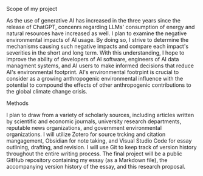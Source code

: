 Scope of my project

As the use of generative AI has increased in the three years since the release of ChatGPT, concenrs regarding LLMs' consumption of energy and natural resources have increased as well.
I plan to examine the negative environmental impacts of AI usage.
By doing so, I strive to determine the mechanisms causing such negative impacts and compare each impact's severities in the short and long term.
With this understanding, I hope to improve the ability of developers of AI software, engineers of AI data managment systems, and AI users to make informed decisions that reduce AI's environmental footprint.
AI's environmental footrpint is crucial to consider as a growing anthropogenic environmental influence with the potential to compound the effects of other anthropogenic contributions to the global climate change crisis. 

Methods

I plan to draw from a variety of scholarly sources, including articles written by scientific and economic journals, university research departments, reputable news organizations, and government environmental organizations.
I will utilize Zotero for source trcking and citation mangagement, Obsidian for note taking, and Visual Studio Code for essay outlining, drafting, and revision. 
I will use Git to keep track of version history throughout the entire writing process.
The final project will be a public GitHub repository containing my essay (as a Markdown file), the accompanying version history of the essay, and this research proposal.